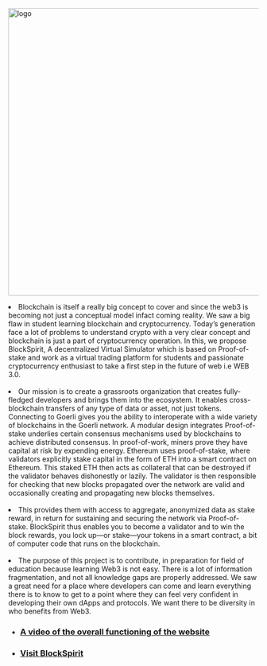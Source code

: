 
<img width="578" alt="logo" src="https://user-images.githubusercontent.com/82377810/203807733-19476645-0cb0-4ef2-8efa-657d309eb992.png">

<p><li> Blockchain is itself a really big concept to cover and since the web3 is becoming not just a conceptual model infact coming reality. We saw a big flaw in student learning blockchain and cryptocurrency. Today’s generation face a lot of problems to understand crypto with a very clear concept and blockchain is just a part of cryptocurrency operation. In this, we propose BlockSpirit, A decentralized Virtual Simulator which is based on Proof-of-stake and work as a virtual trading platform for students and passionate cryptocurrency enthusiast to take a first step in the future of web i.e WEB 3.0.</li>
  <br>
<li> Our mission is to create a grassroots organization that creates fully-fledged developers and brings them into the ecosystem. It enables cross-blockchain transfers of any type of data or asset, not just tokens. Connecting to Goerli gives you the ability to interoperate with a wide variety of blockchains in the Goerli network.
A modular design integrates Proof-of-stake underlies certain consensus mechanisms used by blockchains to achieve distributed consensus. In proof-of-work, miners prove they have capital at risk by expending energy. Ethereum uses proof-of-stake, where validators explicitly stake capital in the form of ETH into a smart contract on Ethereum. This staked ETH then acts as collateral that can be destroyed if the validator behaves dishonestly or lazily. The validator is then responsible for checking that new blocks propagated over the network are valid and occasionally creating and propagating new blocks themselves.</li>
  <br>
<li>This provides them with access to aggregate, anonymized data as stake reward, in return for sustaining and securing the network via Proof-of-stake. BlockSpirit thus enables you to become a validator and to win the block rewards, you lock up—or stake—your tokens in a smart contract, a bit of computer code that runs on the blockchain.</li>
<br>
<li>The purpose of this project is to contribute, in preparation for field of education because learning Web3 is not easy. There is a lot of information fragmentation, and not all knowledge gaps are properly addressed. We saw a great need for a place where developers can come and learn everything there is to know to get to a point where they can feel very confident in developing their own dApps and protocols. We want there to be diversity in who benefits from Web3. </li>
</p>


- ### [A video of the overall functioning of the website](https://www.youtube.com/watch?v=oIlqojqDw0I&t=14s)
- ### [Visit BlockSpirit](https://blockspirit.vercel.app/)

